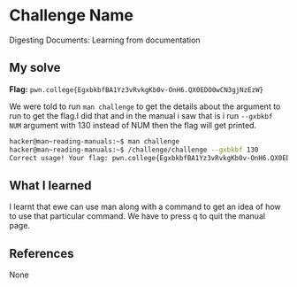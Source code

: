 # Challenge Name
Digesting Documents: Learning from documentation

## My solve
**Flag:** `pwn.college{EgxbkbfBA1Yz3vRvkgKb0v-OnH6.QX0EDO0wCN3gjNzEzW}`

We were told to run `man challenge` to get the details about the argument to run to get the flag.I did that and in the manual i saw that is i run `--gxbkbf NUM` argument with 130 instead of NUM then the flag will get printed.
```bash
hacker@man~reading-manuals:~$ man challenge
hacker@man~reading-manuals:~$ /challenge/challenge --gxbkbf 130
Correct usage! Your flag: pwn.college{EgxbkbfBA1Yz3vRvkgKb0v-OnH6.QX0EDO0wCN3gjNzEzW}
```

## What I learned
I learnt that ewe can use man along with a command to get an idea of how to use that particular command. We have to press q to quit the manual page.

## References 
None